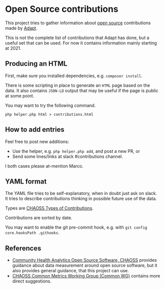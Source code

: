 # Open Source contributions

This project tries to gather information about
[open source](https://opensource.org/osd) contributions made by
[Adapt](https://adaptagency.com/).

This is not the complete list of contributions that Adapt has done, but a useful
set that can be used.
For now it contains information mainly starting at 2021.

## Producing an HTML

First, make sure you installed dependencies, e.g. `composer install`.

There is some scripting in place to generate an `HTML` page based on the data.
It also contains `JSON-LD` output that may be useful if the page is public at
some point.

You may want to try the following command.

    php helper.php html > contributions.html

## How to add entries

Feel free to post new additions:

- Use the helper, e.g. `php helper.php add`, and post a new PR, or
- Send some lines/links at slack #contributions channel.

I both cases please at-mention Marco.

## YAML format

The YAML file tries to be self-explanatory, when in doubt just ask on slack.
It tries to describe contributions thinking in possible future use of the data.

Types are [CHAOSS Types of
Contributions](https://github.com/chaoss/wg-common/blob/master/focus-areas/what/types-of-contributions.md).

Contributions are sorted by date.

You may want to enable the git pre-commit hook, e.g. with
`git config core.hooksPath .githooks`.

## References

- [Community Health Analytics Open Source Software, CHAOSS](https://chaoss.community/)
  provides guidance about data measurement around open source software, but it
  also provides general guidance, that this project can use.
- [CHAOSS Common Metrics Working Group (Common WG)](https://github.com/chaoss/wg-common)
  contains more direct suggestions.
